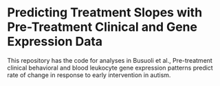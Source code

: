 # Predicting Treatment Slopes with Pre-Treatment Clinical and Gene Expression Data

This repository has the code for analyses in Busuoli et al., Pre-treatment clinical behavioral and blood leukocyte gene expression patterns predict rate of change in response to early intervention in autism.
